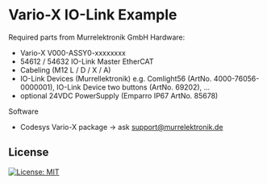 # Vario-X IO-Link Example

Required parts from Murrelektronik GmbH
Hardware:
- Vario-X V000-ASSY0-xxxxxxxx
- 54612 / 54632 IO-Link Master EtherCAT
- Cabeling (M12 L / D / X / A)
- IO-Link Devices (Murrellektronik) e.g. Comlight56 (ArtNo. 4000-76056-0000001), IO-Link Device two buttons (ArtNo. 69202), ...
- optional 24VDC PowerSupply (Emparro IP67 ArtNo. 85678)  

Software
- Codesys Vario-X package -> ask support@murrelektronik.de



## License
[![License: MIT](https://img.shields.io/badge/License-MIT-yellow.svg)](https://github.com/Murrelektronik/TrafficLightsCpp/blob/master/License)



